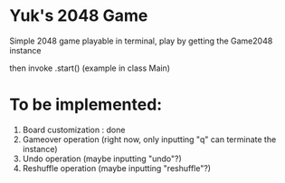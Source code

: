 # Yuk's 2048 Game

Simple 2048 game playable in terminal, play by getting the Game2048 instance 

then invoke .start() (example in class Main)

# To be implemented:

1. Board customization : done
2. Gameover operation (right now, only inputting "q" can terminate the instance)
3. Undo operation (maybe inputting "undo"?)
4. Reshuffle operation (maybe inputting "reshuffle"?)
